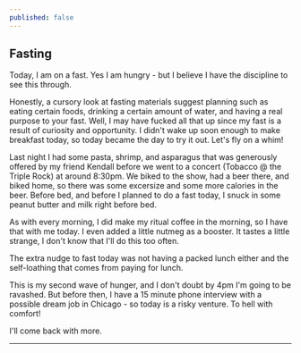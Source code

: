 ```yaml
---
published: false
---
```

## Fasting

Today, I am on a fast. Yes I am hungry - but I believe I have the discipline to see this through.

Honestly, a cursory look at fasting materials suggest planning such as eating certain foods, drinking a certain amount of water, and having a real purpose to your fast. Well, I may have fucked all that up since my fast is a result of curiosity and opportunity. I didn't wake up soon enough to make breakfast today, so today became the day to try it out. Let's fly on a whim!

Last night I had some pasta, shrimp, and asparagus that was generously offered by my friend Kendall before we went to a concert (Tobacco @ the Triple Rock) at around 8:30pm. We biked to the show, had a beer there, and biked home, so there was some excersize and some more calories in the beer. Before bed, and before I planned to do a fast today, I snuck in some peanut butter and milk right before bed. 

As with every morning, I did make my ritual coffee in the morning, so I have that with me today. I even added a little nutmeg as a booster. It tastes a little strange, I don't know that I'll do this too often. 

The extra nudge to fast today was not having a packed lunch either and the self-loathing that comes from paying for lunch.

This is my second wave of hunger, and I don't doubt by 4pm I'm going to be ravashed. But before then, I have a 15 minute phone interview with a possible dream job in Chicago - so today is a risky venture. To hell with comfort!

I'll come back with more.

------

